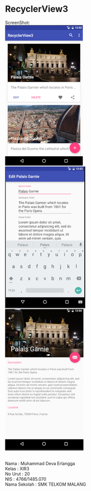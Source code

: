 # RecyclerView3
ScreenShot:
<br><img src="https://github.com/erlangga87/RecyclerView3/blob/master/3%2C1.PNG"/>
<br><img src="https://github.com/erlangga87/RecyclerView3/blob/master/3%2C2.PNG"/>
<br><img src="https://github.com/erlangga87/RecyclerView3/blob/master/3%2C3.PNG"/>



<br>Nama          : Muhammad Deva Erlangga
<br>Kelas         : XIR3
<br>No Urut       : 20
<br>NIS           : 4766/1485.070
<br>Nama Sekolah  : SMK TELKOM MALANG
